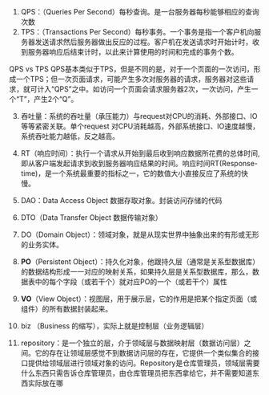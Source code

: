 1. QPS：（Queries Per Second）每秒查询。是一台服务器每秒能够相应的查询次数
2. TPS：（Transactions Per Second）每秒事务。一个事务是指一个客户机向服务器发送请求然后服务器做出反应的过程。客户机在发送请求时开始计时，收到服务器响应后结束计时，以此来计算使用的时间和完成的事务个数。

QPS vs TPS
QPS基本类似于TPS，但是不同的是，对于一个页面的一次访问，形成一个TPS；但一次页面请求，可能产生多次对服务器的请求，服务器对这些请求，就可计入“QPS”之中。如访问一个页面会请求服务器2次，一次访问，产生一个“T”，产生2个“Q”。

3. 吞吐量：系统的吞吐量（承压能力）与request对CPU的消耗、外部接口、IO等等紧密关联。单个request 对CPU消耗越高，外部系统接口、IO速度越慢，系统吞吐能力越低，反之越高。
4. RT（响应时间）：执行一个请求从开始到最后收到响应数据所花费的总体时间,即从客户端发起请求到收到服务器响应结果的时间。响应时间RT(Response-time)，是一个系统最重要的指标之一，它的数值大小直接反应了系统的快慢。

5. DAO：Data Access Object 数据存取对象。封装访问存储的代码
6. DTO（Data Transfer Object 数据传输对象）
7. DO（Domain Object）：领域对象，就是从现实世界中抽象出来的有形或无形的业务实体。
8. **PO**（Persistent Object）：持久化对象，他跟持久层（通常是关系型数据库）的数据结构形成一一对应的映射关系，如果持久层是关系型数据库，那么，数据表中的每个字段（或若干个）就对应PO的一个（或若干个）属性
9. **VO**（View Object）：视图层，用于展示层，它的作用是把某个指定页面（或组件）的所有数据封装起来。
10. biz （Business 的缩写），实际上就是控制层（业务逻辑层）
11. repository：是一个独立的层，介于领域层与数据映射层（数据访问层）之间。它的存在让领域层感觉不到数据访问层的存在，它提供一个类似集合的接口提供给领域层进行领域对象的访问。Repository是仓库管理员，领域层需要什么东西只需告诉仓库管理员，由仓库管理员把东西拿给它，并不需要知道东西实际放在哪